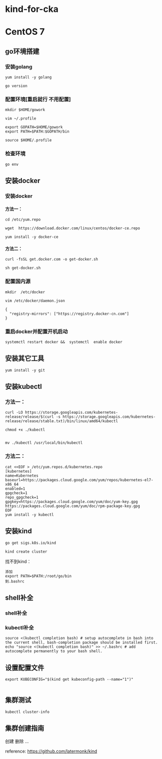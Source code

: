 # kind-for-cka


#  CentOS 7

##  go环境搭建

### 安装golang
```
yum install -y golang

go version

```

###  配置环境[重启就行 不用配置]


```
mkdir $HOME/gowork

vim ~/.profile

export GOPATH=$HOME/gowork 
export PATH=$PATH:$GOPATH/bin

source $HOME/.profile

```
###  检查环境


```
go env
```
##  安装docker

###  安装docker
####  方法一：

```
cd /etc/yum.repo

wget  https://download.docker.com/linux/centos/docker-ce.repo

yum install -y docker-ce
```
####  方法二：
```
curl -fsSL get.docker.com -o get-docker.sh

sh get-docker.sh
```

###  配置国内源

```
mkdir  /etc/docker

vim /etc/docker/daemon.json

```


```
{
  "registry-mirrors": ["https://registry.docker-cn.com"]
}
```


###  重启docker并配置开机启动
```
systemctl restart docker &&  systemctl  enable docker 
```


##  安装其它工具


```
yum install -y git
```

## 安装kubectl

###  方法一：

```
curl -LO https://storage.googleapis.com/kubernetes-release/release/$(curl -s https://storage.googleapis.com/kubernetes-release/release/stable.txt)/bin/linux/amd64/kubectl

chmod +x ./kubectl


mv ./kubectl /usr/local/bin/kubectl

```


###  方法二：

```
cat <<EOF > /etc/yum.repos.d/kubernetes.repo
[kubernetes]
name=Kubernetes
baseurl=https://packages.cloud.google.com/yum/repos/kubernetes-el7-x86_64
enabled=1
gpgcheck=1
repo_gpgcheck=1
gpgkey=https://packages.cloud.google.com/yum/doc/yum-key.gpg https://packages.cloud.google.com/yum/doc/rpm-package-key.gpg
EOF
yum install -y kubectl
```

##  安装kind

```
go get sigs.k8s.io/kind 

kind create cluster
```

找不到kind：

```
添加
export PATH=$PATH:/root/go/bin
到.bashrc

```



##  shell补全

### shell补全

### kubectl补全

```
source <(kubectl completion bash) # setup autocomplete in bash into the current shell, bash-completion package should be installed first.
echo "source <(kubectl completion bash)" >> ~/.bashrc # add autocomplete permanently to your bash shell.
```
## 设置配置文件

```
export KUBECONFIG="$(kind get kubeconfig-path --name="1")"


```


##  集群测试


```
kubectl cluster-info
```

## 集群创建指南

创建
删除
...




reference:
https://github.com/latermonk/kind





